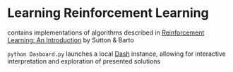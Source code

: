 # Learning Reinforcement Learning

contains implementations of algorithms described in [Reinforcement Learning: An Introduction](http://www.incompleteideas.net/book/the-book-2nd.html) by Sutton &amp; Barto

`python Dasboard.py` launches a local [Dash](https://plot.ly/products/dash/) instance, allowing for interactive interpretation and exploration of presented solutions
